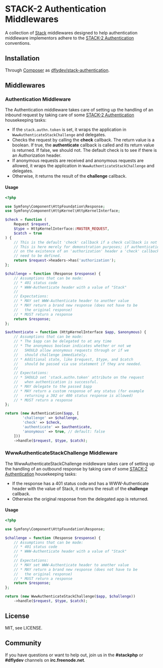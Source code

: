 STACK-2 Authentication Middlewares
==================================

A collection of [Stack][0] middlewares designed to help authentication
middleware implementors adhere to the [STACK-2 Authentication][1] conventions.


Installation
------------

Through [Composer][2] as [dflydev/stack-authentication][3].


Middlewares
-----------

### Authentication Middleware

The Authentication middleware takes care of setting up the handling of an
inbound request by taking care of some [STACK-2 Authentication][2] housekeeping
tasks:

 * If the `stack.authn.token` is set, it wraps the application in
   `WwwAuthenticateStackChallenge` and delegates.
 * Checks the request by calling the **check** callback. The return value is a
   boolean. If true, the **authenticate** callback is called and its return
   value is returned. If false, we should not. The default check is to see if
   there is an Authorization header.
 * If anonymous requests are received and anonymous requests are allowed, it
   wraps the application in `WwwAuthenticateStackChallenge` and delegates.
 * Otherwise, it returns the result of the **challenge** callback.

#### Usage

```php
<?php

use Symfony\Component\HttpFoundation\Response;
use Symfony\Component\HttpKernel\HttpKernelInterface;

$check = function (
    Request $request,
    $type = HttpKernelInterface::MASTER_REQUEST,
    $catch = true
) {
    // This is the default 'check' callback if a check callback is not defined.
    // This is here merely for demonstration purposes; if authentication relies
    // on the existence of an 'authorization' header a 'check' callback does not
    // need to be defined.
    return $request->headers->has('authorization');
};

$challenge = function (Response $response) {
    // Assumptions that can be made:
    // * 401 status code
    // * WWW-Authenticate header with a value of "Stack"
    //
    // Expectations:
    // * MAY set WWW-Authenticate header to another value
    // * MAY return a brand new response (does not have to be
    //   the original response)
    // * MUST return a response
    return $response;
};

$authenticate = function (HttpKernelInterface $app, $anonymous) {
    // Assumptions that can be made:
    // * The $app can be delegated to at any time
    // * The anonymous boolean indicates whether or not we
    //   SHOULD allow anonymous requests through or if we
    //   should challenge immediately.
    // * Additional state, like $request, $type, and $catch
    //   should be passed via use statement if they are needed.
    //
    // Expectations:
    // * SHOULD set 'stack.authn.token' attribute on the request
    //   when authentication is successful.
    // * MAY delegate to the passed $app
    // * MAY return a custom response of any status (for example
    //   returning a 302 or 400 status response is allowed)
    // * MUST return a response
};

return (new Authentication($app, [
        'challenge' => $challenge,
        'check' => $check,
        'authenticate' => $authenticate,
        'anonymous' => true, // default: false
    ]))
    ->handle($request, $type, $catch);
```

### WwwAuthenticateStackChallenge Middleware

The WwwAuthenticateStackChallenge middleware takes care of setting up the
handling of an outbound response by taking care of some
[STACK-2 Authentication][2] housekeeping tasks:

 * If the response has a 401 status code and has a WWW-Authenticate header with
   the value of Stack, it returns the result of the **challenge** callback.
 * Otherwise the original response from the delegated app is returned.


#### Usage

```php
<?php

use Symfony\Component\HttpFoundation\Response;

$challenge = function (Response $response) {
    // Assumptions that can be made:
    // * 401 status code
    // * WWW-Authenticate header with a value of "Stack"
    //
    // Expectations:
    // * MAY set WWW-Authenticate header to another value
    // * MAY return a brand new response (does not have to be
    //   the original response)
    // * MUST return a response
    return $response;
};

return (new WwwAuthenticateStackChallenge($app, $challenge))
    ->handle($request, $type, $catch);
```


License
-------

MIT, see LICENSE.


Community
---------

If you have questions or want to help out, join us in the **#stackphp** or
**#dflydev** channels on **irc.freenode.net**.


[0]: http://stackphp.com/
[1]: http://stackphp.com/specs/STACK-2/
[2]: http://getcomposer.org
[3]: https://packagist.org/packages/dflydev/stack-authentication
